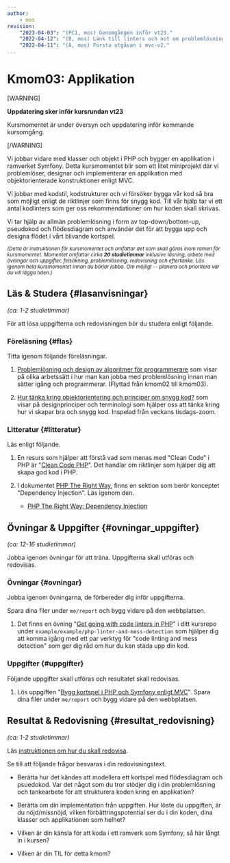 ```yaml
---
author:
    - mos
revision:
    "2023-04-03": "(PC1, mos) Genomgången inför vt23."
    "2022-04-12": "(B, mos) Länk till linters och not om problemlösning till kmom03."
    "2022-04-11": "(A, mos) Första utgåvan i mvc-v2."
...
```

Kmom03: Applikation
==================================

[WARNING]

**Uppdatering sker inför kursrundan vt23**

Kursmomentet är under översyn och uppdatering inför kommande kursomgång.

[/WARNING]

Vi jobbar vidare med klasser och objekt i PHP och bygger en applikation i ramverket Symfony. Detta kursmomentet blir som ett litet miniprojekt där vi problemlöser, designar och implementerar en applikation med objektorienterade konstruktioner enligt MVC.

Vi jobbar med kodstil, kodstrukturer och vi försöker bygga vår kod så bra som möjligt enligt de riktlinjer som finns för snygg kod. Till vår hjälp tar vi ett antal kodlinters som ger oss rekommendationer om hur koden skall skrivas.

Vi tar hjälp av allmän problemlösning i form av top-down/bottom-up, pseudokod och flödesdiagram och använder det för att bygga upp och designa flödet i vårt blivande kortspel.

<!-- more -->


<small><i>(Detta är instruktionen för kursmomentet och omfattar det som skall göras inom ramen för kursmomentet. Momentet omfattar cirka **20 studietimmar** inklusive läsning, arbete med övningar och uppgifter, felsökning, problemlösning, redovisning och eftertanke. Läs igenom hela kursmomentet innan du börjar jobba. Om möjligt -- planera och prioritera var du vill lägga tiden.)</i></small>



Läs & Studera  {#lasanvisningar}
---------------------------------

*(ca: 1-2 studietimmar)*

För att lösa uppgifterna och redovisningen bör du studera enligt följande.



### Föreläsning {#flas}

Titta igenom följande föreläsningar.

1. [Problemlösning och design av algoritmer för programmerare](./../forelasning/problemlosning-och-design-av-algoritmer) som visar på olika arbetssätt i hur man kan jobba med problemlösning innan man sätter igång och programmerar. (Flyttad från kmom02 till kmom03).

1. [Hur tänka kring objektorientering och principer om snygg kod?](./../forelasning/hur-tanka-kring-objectorientering-och-snygg-kod) som visar på designprinciper och terminologi som hjälper oss att tänka kring hur vi skapar bra och snygg kod. Inspelad från veckans tisdags-zoom.

<!--
https://blog.ndepend.com/lack-of-cohesion-methods/
software hierarchy of needs
-->



### Litteratur  {#litteratur}

Läs enligt följande.

1. En resurs som hjälper att förstå vad som menas med "Clean Code" i PHP är "[Clean Code PHP](https://github.com/jupeter/clean-code-php)". Det handlar om riktlinjer som hjälper dig att skapa god kod i PHP.

1. I dokumentet [PHP The Right Way](http://www.phptherightway.com/), finns en sektion som berör konceptet "Dependency Injection". Läs igenom den.

    * [PHP The Right Way: Dependency Injection](https://phptherightway.com/#dependency_injection)




Övningar & Uppgifter  {#ovningar_uppgifter}
-------------------------------------------

*(ca: 12-16 studietimmar)*

Jobba igenom övningar för att träna. Uppgifterna skall utföras och redovisas.



### Övningar {#ovningar}

Jobba igenom övningarna, de förbereder dig inför uppgifterna.

Spara dina filer under `me/report` och bygg vidare på den webbplatsen.

1. Det finns en övning "[Get going with code linters in PHP](https://github.com/dbwebb-se/mvc/tree/main/example/php-linter-and-mess-detection)" i ditt kursrepo under `example/example/php-linter-and-mess-detection` som hjälper dig att komma igång med ett par verktyg för "code linting and mess detection" som ger dig råd om hur du kan städa upp din kod.



### Uppgifter {#uppgifter}

Följande uppgifter skall utföras och resultatet skall redovisas.

1. Lös uppgiften "[Bygg kortspel i PHP och Symfony enligt MVC](uppgift/bygg-kortspel-i-php-och-symfony-enligt-mvc)". Spara dina filer under `me/report` och bygg vidare på den webbplatsen.

<!--
Överväg om pokerpatiens är ett bättre spel där det är enklare att låta datorn spelar "smartare" eller dummare.

Inkludera joker?

Enklare än att blanda in usability när man spelar ett kortspel mot datorn.

* Cards in 5x5 (Poker square)
* Dice 5x5 (Dice square) (inkl highscore och histogram)

Poker i en 5x1 ish patiens? Mer logik krävs?

Jobba mer med histogram och statistik för att få fler klasser och fler konstruktioner (trait, interface) samt jobba med visuella diagram.
-->


Resultat & Redovisning  {#resultat_redovisning}
-----------------------------------------------

*(ca: 1-2 studietimmar)*

Läs [instruktionen om hur du skall redovisa](./../redovisa).

Se till att följande frågor besvaras i din redovisningstext.

* Berätta hur det kändes att modellera ett kortspel med flödesdiagram och psuedokod. Var det något som du tror stödjer dig i din problemlösning och tankearbete för att strukturera koden kring en applikation?

* Berätta om din implementation från uppgiften. Hur löste du uppgiften, är du nöjd/missnöjd, vilken förbättringspotential ser du i din koden, dina klasser och applikationen som helhet?

* Vilken är din känsla för att koda i ett ramverk som Symfony, så här långt in i kursen?

* Vilken är din TIL för detta kmom?
